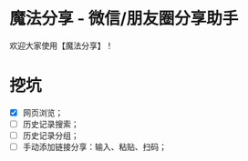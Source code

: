 # 魔法分享 - 微信/朋友圈分享助手

欢迎大家使用【魔法分享】！

# 挖坑

- [x] 网页浏览；
- [ ] 历史记录搜索；
- [ ] 历史记录分组；
- [ ] 手动添加链接分享：输入、粘贴、扫码；